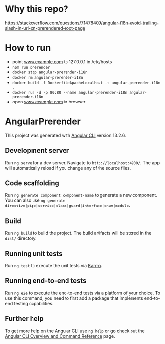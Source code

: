 # Why this repo?
https://stackoverflow.com/questions/71478409/angular-i18n-avoid-trailing-slash-in-url-on-prerendered-root-page

# How to run

- point www.example.com to 127.0.0.1 in /etc/hosts
- `npm run prerender`
- `docker stop angular-prerender-i18n`
- `docker rm angular-prerender-i18n`
- `docker build -f DockerfileApacheLocalhost -t angular-prerender-i18n .`
- `docker run -d -p 80:80 --name angular-prerender-i18n angular-prerender-i18n`
- open www.example.com in browser

# AngularPrerender

This project was generated with [Angular CLI](https://github.com/angular/angular-cli) version 13.2.6.

## Development server

Run `ng serve` for a dev server. Navigate to `http://localhost:4200/`. The app will automatically reload if you change any of the source files.

## Code scaffolding

Run `ng generate component component-name` to generate a new component. You can also use `ng generate directive|pipe|service|class|guard|interface|enum|module`.

## Build

Run `ng build` to build the project. The build artifacts will be stored in the `dist/` directory.

## Running unit tests

Run `ng test` to execute the unit tests via [Karma](https://karma-runner.github.io).

## Running end-to-end tests

Run `ng e2e` to execute the end-to-end tests via a platform of your choice. To use this command, you need to first add a package that implements end-to-end testing capabilities.

## Further help

To get more help on the Angular CLI use `ng help` or go check out the [Angular CLI Overview and Command Reference](https://angular.io/cli) page.

